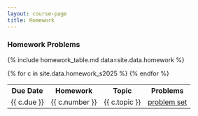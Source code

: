 ```yaml
---
layout: course-page
title: Homework
---
```


### Homework Problems

{% include homework_table.md  data=site.data.homework %}

<div class="x-scroll">
<table class="asst-table">
<tr><th>Due Date</th><th>Homework</th><th>Topic</th><th>Problems</th></tr>
{% for c in site.data.homework_s2025 %}
<tr valign="top">
  <td>
    {{ c.due }}
  </td>
  <td>
    {{ c.number }}
  </td>
  <td>
    {{ c.topic }}
  </td>
  <td>
    <a href="{{ c.problems }}">problem set</a> 
  </td>
</tr>
{% endfor %}
</table>
</div>
